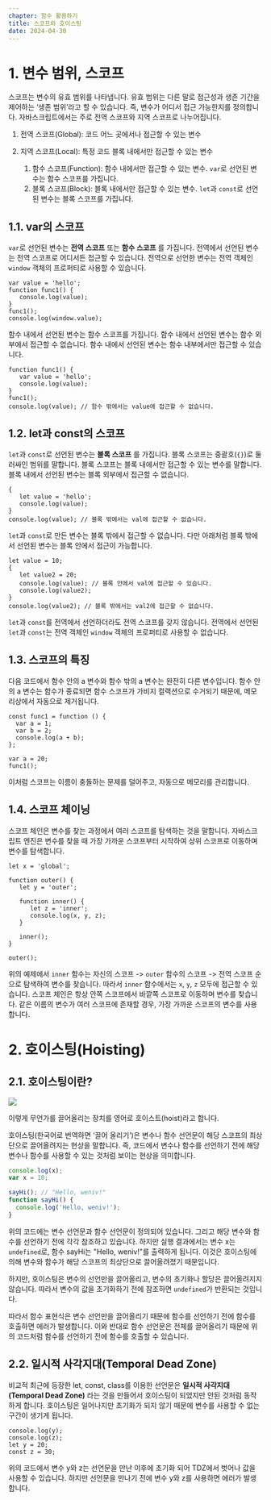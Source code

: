 ```yaml
---
chapter: 함수 활용하기
title: 스코프와 호이스팅
date: 2024-04-30
---
```


# 1. 변수 범위, 스코프

스코프는 변수의 유효 범위를 나타냅니다. 유효 범위는 다른 말로 접근성과 생존 기간을 제어하는 ‘생존 범위’라고 할 수 있습니다. 즉, 변수가 어디서 접근 가능한지를 정의합니다. 자바스크립트에서는 주로 전역 스코프와 지역 스코프로 나누어집니다.

1. 전역 스코프(Global): 코드 어느 곳에서나 접근할 수 있는 변수
2. 지역 스코프(Local): 특정 코드 블록 내에서만 접근할 수 있는 변수

   1. 함수 스코프(Function): 함수 내에서만 접근할 수 있는 변수. `var`로 선언된 변수는 함수 스코프를 가집니다.
   2. 블록 스코프(Block): 블록 내에서만 접근할 수 있는 변수. `let`과 `const`로 선언된 변수는 블록 스코프를 가집니다.

## 1.1. var의 스코프

`var`로 선언된 변수는 **전역 스코프** 또는 **함수 스코프** 를 가집니다. 전역에서 선언된 변수는 전역 스코프로 어디서든 접근할 수 있습니다. 전역으로 선언한 변수는 전역 객체인 `window` 객체의 프로퍼티로 사용할 수 있습니다.

```javascript-exec
var value = 'hello';
function func1() {
   console.log(value);
}
func1();
console.log(window.value);
```

함수 내에서 선언된 변수는 함수 스코프를 가집니다. 함수 내에서 선언된 변수는 함수 외부에서 접근할 수 없습니다. 함수 내에서 선언된 변수는 함수 내부에서만 접근할 수 있습니다.

```javascript-exec
function func1() {
   var value = 'hello';
   console.log(value);
}
func1();
console.log(value); // 함수 밖에서는 value에 접근할 수 없습니다.
```

## 1.2. let과 const의 스코프

`let`과 `const`로 선언된 변수는 **블록 스코프** 를 가집니다. 블록 스코프는 중괄호(`{}`)로 둘러싸인 범위를 말합니다. 블록 스코프는 블록 내에서만 접근할 수 있는 변수를 말합니다. 블록 내에서 선언된 변수는 블록 외부에서 접근할 수 없습니다.

```javascript-exec
{
   let value = 'hello';
   console.log(value);
}
console.log(value); // 블록 밖에서는 val에 접근할 수 없습니다.
```

`let`과 `const`로 만든 변수는 블록 밖에서 접근할 수 없습니다. 다만 아래처럼 블록 밖에서 선언된 변수는 블록 안에서 접근이 가능합니다.

```javascript-exec
let value = 10;
{
   let value2 = 20;
   console.log(value); // 블록 안에서 val에 접근할 수 있습니다.
   console.log(value2);
}
console.log(value2); // 블록 밖에서는 val2에 접근할 수 없습니다.

```

`let`과 `const`를 전역에서 선언하더라도 전역 스코프를 갖지 않습니다. 전역에서 선언된 `let`과 `const`는 전역 객체인 `window` 객체의 프로퍼티로 사용할 수 없습니다.

## 1.3. 스코프의 특징

다음 코드에서 함수 안의 a 변수와 함수 밖의 a 변수는 완전히 다른 변수입니다. 함수 안의 a 변수는 함수가 종료되면 함수 스코프가 가비지 컬랙션으로 수거되기 때문에, 메모리상에서 자동으로 제거됩니다.

```javascript-exec
const func1 = function () {
  var a = 1;
  var b = 2;
  console.log(a + b);
};

var a = 20;
func1();
```

이처럼 스코프는 이름이 충돌하는 문제를 덜어주고, 자동으로 메모리를 관리합니다.

## 1.4. 스코프 체이닝

스코프 체인은 변수를 찾는 과정에서 여러 스코프를 탐색하는 것을 말합니다. 자바스크립트 엔진은 변수를 찾을 때 가장 가까운 스코프부터 시작하여 상위 스코프로 이동하며 변수를 탐색합니다.

```javascript-exec
let x = 'global';

function outer() {
   let y = 'outer';

   function inner() {
      let z = 'inner';
      console.log(x, y, z);
   }

   inner();
}

outer();
```

위의 예제에서 `inner` 함수는 자신의 스코프 -> `outer` 함수의 스코프 -> 전역 스코프 순으로 탐색하여 변수를 찾습니다. 따라서 `inner` 함수에서는 `x`, `y`, `z` 모두에 접근할 수 있습니다.
스코프 체인은 항상 안쪽 스코프에서 바깥쪽 스코프로 이동하며 변수를 찾습니다. 같은 이름의 변수가 여러 스코프에 존재할 경우, 가장 가까운 스코프의 변수를 사용합니다.

# 2. 호이스팅(Hoisting)

## 2.1. 호이스팅이란?

![](/images/essentials-javascript/chapter09/01-1.png)

이렇게 무언가를 끌어올리는 장치를 영어로 호이스트(hoist)라고 합니다.

호이스팅(한국어로 번역하면 ‘끌어 올리기’)은 변수나 함수 선언문이 해당 스코프의 최상단으로 끌어올려지는 현상을 말합니다. 즉, 코드에서 변수나 함수를 선언하기 전에 해당 변수나 함수를 사용할 수 있는 것처럼 보이는 현상을 의미합니다.

```jsx
console.log(x);
var x = 10;

sayHi(); // "Hello, weniv!"
function sayHi() {
  console.log('Hello, weniv!');
}
```

위의 코드에는 변수 선언문과 함수 선언문이 정의되어 있습니다. 그리고 해당 변수와 함수를 선언하기 전에 각각 참조하고 있습니다. 하지만 실행 결과에서는 변수 x는 `undefined`로, 함수 sayHi는 "Hello, weniv!"를 출력하게 됩니다. 이것은 호이스팅에 의해 변수와 함수가 해당 스코프의 최상단으로 끌어올려졌기 때문입니다.

하지만, 호이스팅은 변수의 선언만을 끌어올리고, 변수의 초기화나 할당은 끌어올려지지 않습니다. 따라서 변수의 값을 초기화하기 전에 참조하면 `undefined`가 반환되는 것입니다.

따라서 함수 표현식은 변수 선언만을 끌어올리기 때문에 함수를 선언하기 전에 함수를 호출하면 에러가 발생합니다. 이와 반대로 함수 선언문은 전체를 끌어올리기 때문에 위의 코드처럼 함수를 선언하기 전에 함수를 호출할 수 있습니다.

## 2.2. 일시적 사각지대(Temporal Dead Zone)

비교적 최근에 등장한 let, const, class를 이용한 선언문은 **일시적 사각지대(Temporal Dead Zone)** 라는 것을 만들어서 호이스팅이 되었지만 안된 것처럼 동작하게 합니다. 호이스팅은 일어나지만 초기화가 되지 않기 때문에 변수를 사용할 수 없는 구간이 생기게 됩니다.

```javascript-exec
console.log(y);
console.log(z);
let y = 20;
const z = 30;
```

위의 코드에서 변수 y와 z는 선언문을 만난 이후에 초기화 되어 TDZ에서 벗어나 값을 사용할 수 있습니다. 하지만 선언문을 만나기 전에 변수 y와 z를 사용하면 에러가 발생합니다.
